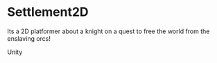 # Settlement2D
Its a 2D platformer about a knight on a quest to free the world from the enslaving orcs!

Unity
